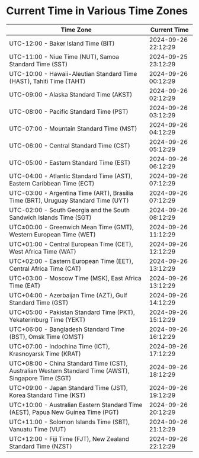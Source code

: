 # Current Time in Various Time Zones

| Time Zone | Current Time |
|-----------|--------------|
| UTC-12:00 - Baker Island Time (BIT) | 2024-09-26 22:12:29 |
| UTC-11:00 - Niue Time (NUT), Samoa Standard Time (SST) | 2024-09-25 23:12:29 |
| UTC-10:00 - Hawaii-Aleutian Standard Time (HAST), Tahiti Time (TAHT) | 2024-09-26 00:12:29 |
| UTC-09:00 - Alaska Standard Time (AKST) | 2024-09-26 02:12:29 |
| UTC-08:00 - Pacific Standard Time (PST) | 2024-09-26 03:12:29 |
| UTC-07:00 - Mountain Standard Time (MST) | 2024-09-26 04:12:29 |
| UTC-06:00 - Central Standard Time (CST) | 2024-09-26 05:12:29 |
| UTC-05:00 - Eastern Standard Time (EST) | 2024-09-26 06:12:29 |
| UTC-04:00 - Atlantic Standard Time (AST), Eastern Caribbean Time (ECT) | 2024-09-26 07:12:29 |
| UTC-03:00 - Argentina Time (ART), Brasília Time (BRT), Uruguay Standard Time (UYT) | 2024-09-26 07:12:29 |
| UTC-02:00 - South Georgia and the South Sandwich Islands Time (SGT) | 2024-09-26 08:12:29 |
| UTC±00:00 - Greenwich Mean Time (GMT), Western European Time (WET) | 2024-09-26 11:12:29 |
| UTC+01:00 - Central European Time (CET), West Africa Time (WAT) | 2024-09-26 12:12:29 |
| UTC+02:00 - Eastern European Time (EET), Central Africa Time (CAT) | 2024-09-26 13:12:29 |
| UTC+03:00 - Moscow Time (MSK), East Africa Time (EAT) | 2024-09-26 13:12:29 |
| UTC+04:00 - Azerbaijan Time (AZT), Gulf Standard Time (GST) | 2024-09-26 14:12:29 |
| UTC+05:00 - Pakistan Standard Time (PKT), Yekaterinburg Time (YEKT) | 2024-09-26 15:12:29 |
| UTC+06:00 - Bangladesh Standard Time (BST), Omsk Time (OMST) | 2024-09-26 16:12:29 |
| UTC+07:00 - Indochina Time (ICT), Krasnoyarsk Time (KRAT) | 2024-09-26 17:12:29 |
| UTC+08:00 - China Standard Time (CST), Australian Western Standard Time (AWST), Singapore Time (SGT) | 2024-09-26 18:12:29 |
| UTC+09:00 - Japan Standard Time (JST), Korea Standard Time (KST) | 2024-09-26 19:12:29 |
| UTC+10:00 - Australian Eastern Standard Time (AEST), Papua New Guinea Time (PGT) | 2024-09-26 20:12:29 |
| UTC+11:00 - Solomon Islands Time (SBT), Vanuatu Time (VUT) | 2024-09-26 21:12:29 |
| UTC+12:00 - Fiji Time (FJT), New Zealand Standard Time (NZST) | 2024-09-26 22:12:29 |
